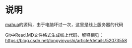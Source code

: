 # 说明

[mahua](http://mahua.jser.me)的源码，由于电脑坏过一次，这里是线上服务器的代码

Git中Read.MD文件格式生成线上代码，解释相见：https://blog.csdn.net/longyinyushi/article/details/52073558
